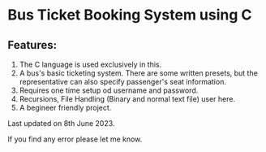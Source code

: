 # Bus Ticket Booking System using C
## Features: 
1. The C language is used exclusively in this.
2. A bus's basic ticketing system. There are some written presets, but the representative can also specify passenger's seat information.
3. Requires one time setup od username and password.
4. Recursions, File Handling (Binary and normal text file) user here.
5. A begineer friendly project.

Last updated on 8th June 2023.

If you find any error please let me know.
